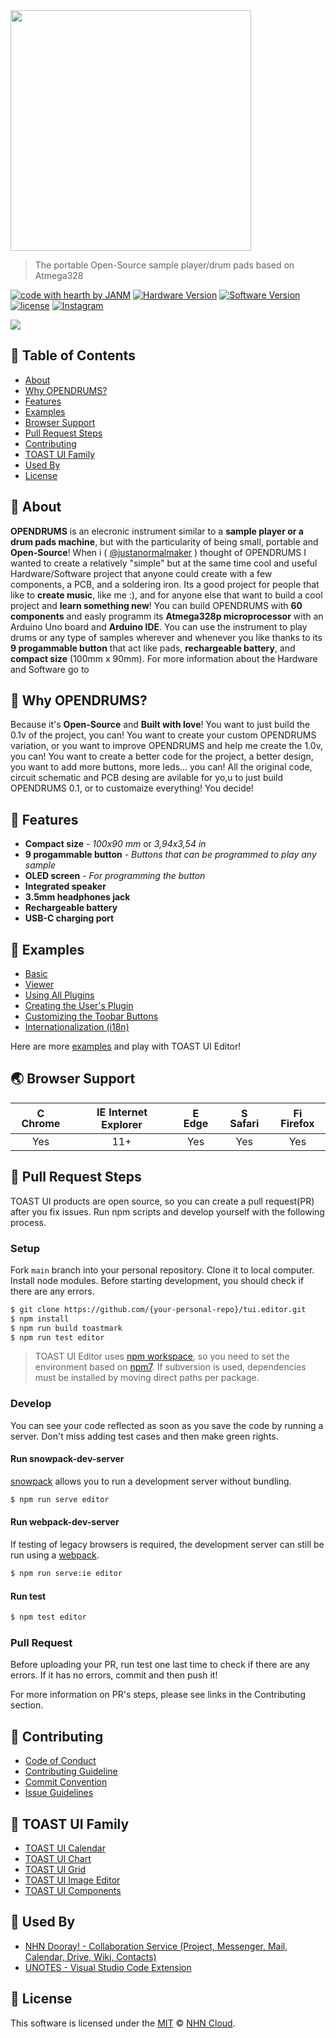 <img src="https://github.com/user-attachments/assets/1b90f5db-bd15-409f-aa60-4ae742a669e3" width="385px">

> The portable Open-Source sample player/drum pads based on Atmega328 

[![code with hearth by JANM](https://img.shields.io/badge/Made_with%20%E2%99%A5%20by-JANM-ff1414.svg)](https://github.com/justanormalmaker) [![Hardware Version](https://img.shields.io/badge/Hardware-v0.1-00808f.svg)](https://github.com/justanormalmaker) [![Software Version](https://img.shields.io/badge/Software-v0.1-8a2be2.svg)](https://github.com/justanormalmaker) [![license](https://img.shields.io/github/license/justanormalmaker/OPENDRUMS.svg)](https://github.com/justanormalmaker/OPENDRUMS/blob/master/LICENSE) [![Instagram](https://img.shields.io/badge/Instagram-@justanormalmaker-dd2a7b.svg)](https://www.instagram.com/justanormalmaker?igsh=NWh5ZW92dXE0NHJm)

<img src="https://github.com/user-attachments/assets/1c9d951d-ce22-44c8-91ee-80ba1963ba81" />


## 🚩 Table of Contents

- [About](#-about)
- [Why OPENDRUMS?](#-why-toast-ui-editor)
- [Features](#-features)
- [Examples](#-examples)
- [Browser Support](#-browser-support)
- [Pull Request Steps](#-pull-request-steps)
- [Contributing](#-contributing)
- [TOAST UI Family](#-toast-ui-family)
- [Used By](#-used-by)
- [License](#-license)


## 🚀 About

**OPENDRUMS** is an elecronic instrument similar to a **sample player or a drum pads machine**, but with the particularity of being small, portable and **Open-Source**!
When i ( [@justanormalmaker](https://github.com/justanormalmaker) ) thought of OPENDRUMS I wanted to create a relatively "simple" but at the same time cool and useful Hardware/Software project that anyone could create with a few components, a PCB, and a soldering iron. Its a good project for people that like to **create music**, like me :), and for anyone else that want to build a cool project and **learn something new**!
You can build OPENDRUMS with **60 components** and easly programm its **Atmega328p microprocessor** with an Arduino Uno board and **Arduino IDE**. You can use the instrument to play drums or any type of samples wherever and whenever you like thanks to its **9 progammable button** that act like pads, **rechargeable battery**, and **compact size** (100mm x 90mm). For more information about the Hardware and Software go to 


## 🤖 Why OPENDRUMS?

Because it's **Open-Source** and **Built with love**! You want to just build the 0.1v of the project, you can! You want to create your custom OPENDRUMS variation, or you want to improve OPENDRUMS and help me create the 1.0v, you can! You want to create a better code for the project, a better design, you want to add more buttons, more leds... you can! All the original code, circuit schematic and PCB desing are avilable for yo,u to just build OPENDRUMS 0.1, or to customaize everything! You decide!

## 🎨 Features

* **Compact size** - *100x90 mm* or *3,94x3,54 in*
* **9 progammable button** - *Buttons that can be programmed to play any sample*
* **OLED screen** - *For programming the button*
* **Integrated speaker**
* **3.5mm headphones jack**
* **Rechargeable battery**
* **USB-C charging port**

## 🐾 Examples

* [Basic](https://nhn.github.io/tui.editor/latest/tutorial-example01-editor-basic)
* [Viewer](https://nhn.github.io/tui.editor/latest/tutorial-example04-viewer)
* [Using All Plugins](https://nhn.github.io/tui.editor/latest/tutorial-example12-editor-with-all-plugins)
* [Creating the User's Plugin](https://nhn.github.io/tui.editor/latest/tutorial-example13-creating-plugin)
* [Customizing the Toobar Buttons](https://nhn.github.io/tui.editor/latest/tutorial-example15-customizing-toolbar-buttons)
* [Internationalization (i18n)](https://nhn.github.io/tui.editor/latest/tutorial-example16-i18n)

Here are more [examples](https://nhn.github.io/tui.editor/latest/tutorial-example01-editor-basic) and play with TOAST UI Editor!


## 🌏 Browser Support

| <img src="https://user-images.githubusercontent.com/1215767/34348387-a2e64588-ea4d-11e7-8267-a43365103afe.png" alt="Chrome" width="16px" height="16px" /> Chrome | <img src="https://user-images.githubusercontent.com/1215767/34348590-250b3ca2-ea4f-11e7-9efb-da953359321f.png" alt="IE" width="16px" height="16px" /> Internet Explorer | <img src="https://user-images.githubusercontent.com/1215767/34348380-93e77ae8-ea4d-11e7-8696-9a989ddbbbf5.png" alt="Edge" width="16px" height="16px" /> Edge | <img src="https://user-images.githubusercontent.com/1215767/34348394-a981f892-ea4d-11e7-9156-d128d58386b9.png" alt="Safari" width="16px" height="16px" /> Safari | <img src="https://user-images.githubusercontent.com/1215767/34348383-9e7ed492-ea4d-11e7-910c-03b39d52f496.png" alt="Firefox" width="16px" height="16px" /> Firefox |
| :---------: | :---------: | :---------: | :---------: | :---------: |
| Yes | 11+ | Yes | Yes | Yes |


## 🔧 Pull Request Steps

TOAST UI products are open source, so you can create a pull request(PR) after you fix issues. Run npm scripts and develop yourself with the following process.

### Setup

Fork `main` branch into your personal repository. Clone it to local computer. Install node modules. Before starting development, you should check if there are any errors.

```sh
$ git clone https://github.com/{your-personal-repo}/tui.editor.git
$ npm install
$ npm run build toastmark
$ npm run test editor
```

> TOAST UI Editor uses [npm workspace](https://docs.npmjs.com/cli/v7/using-npm/workspaces/), so you need to set the environment based on [npm7](https://github.blog/2021-02-02-npm-7-is-now-generally-available/). If subversion is used, dependencies must be installed by moving direct paths per package.

### Develop

You can see your code reflected as soon as you save the code by running a server. Don't miss adding test cases and then make green rights.

#### Run snowpack-dev-server
[snowpack](https://www.snowpack.dev/) allows you to run a development server without bundling.

``` sh
$ npm run serve editor
```

#### Run webpack-dev-server
If testing of legacy browsers is required, the development server can still be run using a [webpack](https://webpack.js.org/).

``` sh
$ npm run serve:ie editor
```

#### Run test

``` sh
$ npm test editor
```

### Pull Request

Before uploading your PR, run test one last time to check if there are any errors. If it has no errors, commit and then push it!

For more information on PR's steps, please see links in the Contributing section.

## 💬 Contributing

* [Code of Conduct](https://github.com/nhn/tui.editor/blob/master/CODE_OF_CONDUCT.md)
* [Contributing Guideline](https://github.com/nhn/tui.editor/blob/master/CONTRIBUTING.md)
* [Commit Convention](https://github.com/nhn/tui.editor/blob/master/docs/COMMIT_MESSAGE_CONVENTION.md)
* [Issue Guidelines](https://github.com/nhn/tui.editor/tree/master/.github/ISSUE_TEMPLATE)


## 🍞 TOAST UI Family

- [TOAST UI Calendar](https://github.com/nhn/tui.calendar)
- [TOAST UI Chart](https://github.com/nhn/tui.chart)
- [TOAST UI Grid](https://github.com/nhn/tui.grid)
- [TOAST UI Image Editor](https://github.com/nhn/tui.image-editor)
- [TOAST UI Components](https://github.com/nhn)


## 🚀 Used By

* [NHN Dooray! - Collaboration Service (Project, Messenger, Mail, Calendar, Drive, Wiki, Contacts)](https://dooray.com)
* [UNOTES - Visual Studio Code Extension](https://marketplace.visualstudio.com/items?itemName=ryanmcalister.Unotes)


## 📜 License

This software is licensed under the [MIT](https://github.com/nhn/tui.editor/blob/master/LICENSE) © [NHN Cloud](https://github.com/nhn).


